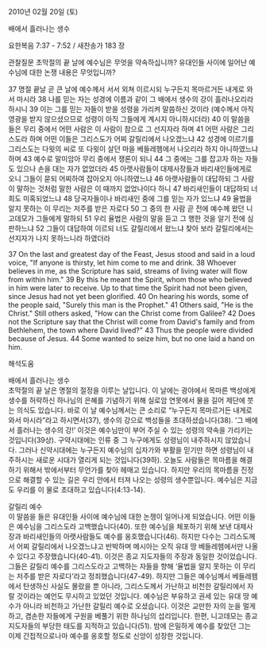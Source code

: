 2010년 02월 20일 (토)

배에서 흘러나는 생수



요한복음 7:37 - 7:52 / 새찬송가 183 장


관찰질문
초막절의 끝 날에 예수님은 무엇을 약속하십니까?
유대인들 사이에 일어난 예수님에 대한 논쟁 내용은 무엇입니까?


37 명절 끝날 곧 큰 날에 예수께서 서서 외쳐 이르시되 누구든지 목마르거든 내게로 와서 마시라 38 나를 믿는 자는 성경에 이름과 같이 그 배에서 생수의 강이 흘러나오리라 하시니 39 이는 그를 믿는 자들이 받을 성령을 가리켜 말씀하신 것이라 (예수께서 아직 영광을 받지 않으셨으므로 성령이 아직 그들에게 계시지 아니하시더라) 40 이 말씀을 들은 무리 중에서 어떤 사람은 이 사람이 참으로 그 선지자라 하며 41 어떤 사람은 그리스도라 하며 어떤 이들은 그리스도가 어찌 갈릴리에서 나오겠느냐 42 성경에 이르기를 그리스도는 다윗의 씨로 또 다윗이 살던 마을 베들레헴에서 나오리라 하지 아니하였느냐 하며 43 예수로 말미암아 무리 중에서 쟁론이 되니 44 그 중에는 그를 잡고자 하는 자들도 있으나 손을 대는 자가 없었더라 45 아랫사람들이 대제사장들과 바리새인들에게로 오니 그들이 묻되 어찌하여 잡아오지 아니하였느냐 46 아랫사람들이 대답하되 그 사람이 말하는 것처럼 말한 사람은 이 때까지 없었나이다 하니 
47 바리새인들이 대답하되 너희도 미혹되었느냐 48 당국자들이나 바리새인 중에 그를 믿는 자가 있느냐 49 율법을 알지 못하는 이 무리는 저주를 받은 자로다 50 그 중의 한 사람 곧 전에 예수께 왔던 니고데모가 그들에게 말하되 51 우리 율법은 사람의 말을 듣고 그 행한 것을 알기 전에 심판하느냐 52 그들이 대답하여 이르되 너도 갈릴리에서 왔느냐 찾아 보라 갈릴리에서는 선지자가 나지 못하느니라 하였더라 

37 On the last and greatest day of the Feast, Jesus stood and said in a loud voice, "If anyone is thirsty, let him come to me and drink. 38 Whoever believes in me, as the Scripture has said, streams of living water will flow from within him." 39 By this he meant the Spirit, whom those who believed in him were later to receive. Up to that time the Spirit had not been given, since Jesus had not yet been glorified. 40 On hearing his words, some of the people said, "Surely this man is the Prophet." 
41 Others said, "He is the Christ." Still others asked, "How can the Christ come from Galilee? 42 Does not the Scripture say that the Christ will come from David's family and from Bethlehem, the town where David lived?" 43 Thus the people were divided because of Jesus. 44 Some wanted to seize him, but no one laid a hand on him.

해석도움





배에서 흘러나는 생수  
초막절의 끝 날은 명절의 절정을 이루는 날입니다. 이 날에는 광야에서 목마른 백성에게 생수를 허락하신 하나님의 은혜를 기념하기 위해 실로암 연못에서 물을 길어 제단에 붓는 의식도 있습니다. 바로 이 날 예수님께서는 큰 소리로 “누구든지 목마르거든 내게로 와서 마시라”라고 하시면서(37), 생수의 강으로 백성들을 초대하셨습니다(38). ‘그 배에서 흘러나는 생수의 강!’ 이것은 예수님만이 부어 주실 수 있는 성령의 약속을 가리키는 것입니다(39상). 구약시대에는 인류 중 그 누구에게도 성령님이 내주하시지 않았습니다. 그러나 신약시대에는 누구든지 예수님의 십자가와 부활을 믿기만 하면 성령님이 내주하시는 새로운 시대가 열리게 되는 것입니다(39하). 오늘도 사람들은 목마름을 해결하기 위해서 밖에서부터 무언가를 찾아 헤매고 있습니다. 하지만 우리의 목마름을 진정으로 해결할 수 있는 길은 우리 안에서 터져 나오는 성령의 생수뿐입니다. 예수님은 지금도 우리를 이 물로 초대하고 있습니다(4:13-14).

갈릴리 예수  
이 말씀을 들은 유대인들 사이에 예수님에 대한 논쟁이 일어나게 되었습니다. 어떤 이들은 예수님을 그리스도라 고백했습니다(40). 또한 예수님을 체포하기 위해 보낸 대제사장과 바리새인들의 아랫사람들도 예수를 옹호했습니다(46). 하지만 다수는 그리스도께서 어찌 갈릴리에서 나오겠느냐고 반박하며 메시아는 오직 유대 땅 베들레헴에서만 나올 수 있다고 주장했습니다(40-41). 이것은 종교 지도자들의 주장과 동일한 것이었습니다. 그들은 갈릴리 예수를 그리스도라고 고백하는 자들을 향해 ‘율법을 알지 못하는 이 무리는 저주를 받은 자로다’라고 정죄했습니다(47-49). 하지만 그들은 예수님께서 베들레헴에서 탄생하신 사실도 몰랐을 뿐 아니라, 그리스도께서 가난하고 비천한 갈릴리에서 자랄 것이라는 예언도 무시하고 있었던 것입니다. 예수님은 부유하고 권세 있는 유대 땅 예수가 아니라 비천하고 가난한 갈릴리 예수로 오셨습니다. 이것은 교만한 자의 눈을 멀게 하고, 겸손한 자들에게 구원을 베풀기 위한 하나님의 섭리입니다. 한편, 니고데모는 종교 지도자들의 부당한 태도를 지적하고 있습니다(51). 밤에 은밀하게 예수를 찾았던 그는 이제 간접적으로나마 예수를 옹호할 정도로 신앙이 성장한 것입니다.